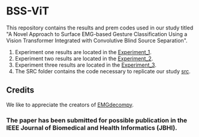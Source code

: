 # BSS-ViT

This repository contains the results and prem codes used in our study titled "A Novel Approach to Surface EMG-based Gesture Classification Using a Vision Transformer Integrated with Convolutive Blind Source Separation".

1. Experiment one results are located in the [Experiment_1](https://github.com/deremustapha/BSS-ViT/tree/master/Experiment_1).
2. Experiment two results are located in the [Experiment_2](https://github.com/deremustapha/BSS-ViT/tree/master/Experiment_2).
3. Experiment three results are located in the [Experiment_3](https://github.com/deremustapha/BSS-ViT/tree/master/Experiment_3).
4. The SRC folder contains the code necessary to replicate our study [src](https://github.com/deremustapha/BSS-ViT/tree/master/src).



## Credits 

We like to appreciate the creators of [EMGdecompy](https://emgdecompy.readthedocs.io/en/stable/index.html).


<h3> The paper has been submitted for possible publication in the IEEE Journal of Biomedical and Health Informatics (JBHI). <h3>

